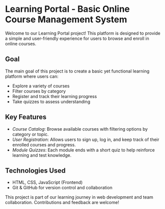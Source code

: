 # Learning Portal - Basic Online Course Management System

Welcome to our Learning Portal project! This platform is designed to provide a simple and user-friendly experience for users to browse and enroll in online courses.

## Goal

The main goal of this project is to create a basic yet functional learning platform where users can:

- Explore a variety of courses
- Filter courses by category
- Register and track their learning progress
- Take quizzes to assess understanding

## Key Features

- *Course Catalog*: Browse available courses with filtering options by category or topic.
- *User Registration*: Allows users to sign up, log in, and keep track of their enrolled courses and progress.
- *Module Quizzes*: Each module ends with a short quiz to help reinforce learning and test knowledge.

## Technologies Used
- HTML, CSS, JavaScript (Frontend)
- Git & GitHub for version control and collaboration

This project is part of our learning journey in web development and team collaboration. Contributions and feedback are welcome!
